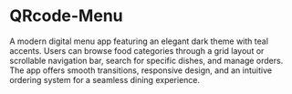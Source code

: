 # QRcode-Menu
A modern digital menu app featuring an elegant dark theme with teal accents. Users can browse food categories through a grid layout or scrollable navigation bar, search for specific dishes, and manage orders. The app offers smooth transitions, responsive design, and an intuitive ordering system for a seamless dining experience.
